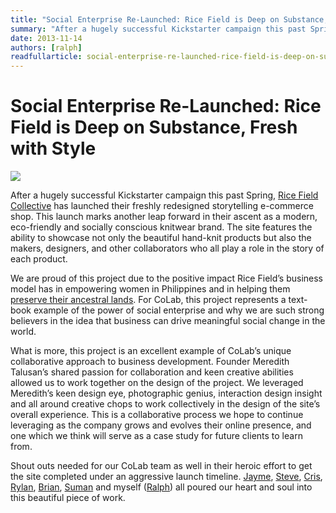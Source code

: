 ```yaml
---
title: "Social Enterprise Re-Launched: Rice Field is Deep on Substance, Fresh with Style"
summary: "After a hugely successful Kickstarter campaign this past Spring, Rice Field Collective has launched their freshly redesigned storytelling e-commerce shop. This launch marks another leap forward in their ascent as a modern, eco-friendly and socially conscious knitwear brand. The site features the ability to showcase not only the beautiful hand-knit products but also the makers, designers, and other collaborators who all play a role in the story of each product."
date: 2013-11-14
authors: [ralph]
readfullarticle: social-enterprise-re-launched-rice-field-is-deep-on-substance-fresh-with-style
---
```


# Social Enterprise Re-Launched: Rice Field is Deep on Substance, Fresh with Style

<a href="http://www.ricefield.co/"><img src="/assets/img/blog/2013-11-14.png" class="center-element"></a>

After a hugely successful Kickstarter campaign this past Spring, [Rice Field Collective](http://www.ricefield.co/) has launched their freshly redesigned storytelling e-commerce shop. This launch marks another leap forward in their ascent as a modern, eco-friendly and socially conscious knitwear brand. The site features the ability to showcase not only the beautiful hand-knit products but also the makers, designers, and other collaborators who all play a role in the story of each product.

We are proud of this project due to the positive impact Rice Field’s business model has in empowering women in Philippines and in helping them [preserve their ancestral lands](http://ricefield.co/world/#preserving-a-way-of-life). For CoLab, this project represents a text-book example of the power of social enterprise and why we are such strong believers in the idea that business can drive meaningful social change in the world.

What is more, this project is an excellent example of CoLab’s unique collaborative approach to business development.  Founder Meredith Talusan’s shared passion for collaboration and keen creative abilities allowed us to work together on the design of the project.  We leveraged Meredith’s keen design eye, photographic genius, interaction design insight and all around creative chops to work collectively in the design of the site’s overall experience.  This is a collaborative process we hope to continue leveraging as the company grows and evolves their online presence, and one which we think will serve as a case study for future clients to learn from.

Shout outs needed for our CoLab team as well in their heroic effort to get the site completed under an aggressive launch timeline. [Jayme](http://colab.coop/team), [Steve](http://colab.coop/team), [Cris](http://colab.coop/team), [Rylan](http://colab.coop/team), [Brian](http://colab.coop/team), [Suman](http://colab.coop/team) and myself ([Ralph](http://colab.coop/team)) all poured our heart and soul into this beautiful piece of work.
